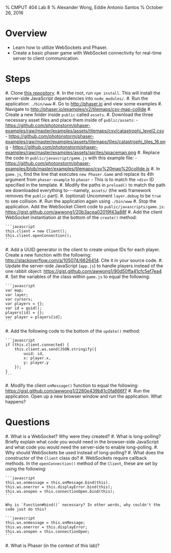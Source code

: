 % CMPUT 404 Lab 8
% Alexander Wong, Eddie Antonio Santos
% October 26, 2016

# Overview

 - Learn how to utilize WebSockets and Phaser.
 - Create a basic phaser game with WebSocket connectivity for real-time server to client communication.

[Phaser]: http://phaser.io/

# Steps

 #. Clone [this repository](https://github.com/eddieantonio/CMPUT404-lab-8).
 #. In the root, run `npm install`. This will install the server-side
    JavaScript dependencies into `node_modules/`.
 #. Run the application: `./bin/www`
 #. Go to <http://phaser.io> and view some examples
 #. Navigate to <http://phaser.io/examples/v2/tilemaps/csv-map-collide>
 #. Create a new folder inside `public` called `assets`.
 #. Download the three necessary asset files and place them inside of `public/assets`:
    - <https://github.com/photonstorm/phaser-examples/raw/master/examples/assets/tilemaps/csv/catastrophi_level2.csv>
    - <https://github.com/photonstorm/phaser-examples/raw/master/examples/assets/tilemaps/tiles/catastrophi_tiles_16.png>
    - <https://github.com/photonstorm/phaser-examples/raw/master/examples/assets/sprites/spaceman.png>
 #. Replace the code in `public/javascript/game.js` with this example
    file:
    - <https://github.com/photonstorm/phaser-examples/blob/master/examples/tilemaps/csv%20map%20collide.js>
 #. In `game.js`, find the line that executes `new Phaser.Game` and replace
    its 4th argument from `phaser-example` to `phaser`
    - This is to match the `<div>` ID specified in the template.
 #. Modify the paths in  `preload()` to match the path we downloaded everything
    to---namely, `assets/` (the web framework removes the `public` part).
 #. (optional) Uncomment `layer.debug` to be `true` to see collision.
 #. Run the application again using `./bin/www`
 #. Stop the application. Add the WebSocket Client code to
    `public/javascripts/game.js`: <https://gist.github.com/awwong1/20b3acea02019f43a88f>
 #. Add the client WebSocket instantiation at the bottom of the `create()` method:

    ```javascript
    this.client = new Client();
    this.client.openConnection();
    ```
 #. Add a UUID generator in the client to create unique IDs for each
    player. Create a new function with the following:
    <http://stackoverflow.com/a/105074/6626414>. Cite it in your source
    code.
 #. Update the server-side JavaScript (`app.js`) to handle players
    instead of the one rabbit object: <https://gist.github.com/awwong1/90d50ffa41cfc5ef7ea4>
 #. Set the variables of the class within `game.js` to equal the
    following:

    ```javascript
    var map;
    var layer;
    var cursors;
    var players = {};
    var id = guid();
    players[id] = {};
    var player = players[id];
    ```

 #. Add the following code to the bottom of the `update()` method:

    ```javascript
    if (this.client.connected) {
        this.client.ws.send(JSON.stringify({
            uuid: id,
            x: player.x,
            y: player.y
        });
    }
    ```

 #. Modify the client `onMessage()` function to equal the following:
    <https://gist.github.com/awwong1/2280e439b81c0fa666f7>
 #. Run the application. Open up a new browser window and run the
    application. What happens?

# Questions

 #. What is a WebSocket? Why were they created?
 #. What is long-polling? Briefly explain what code you would need in
    the browser-side JavaScript and what code you would need the
    server-side to enable long-polling.
 #. Why should WebSockets be used instead of long-polling?
 #. What does the constructor of the `Client` class do?
 #. WebSockets require callback methods. In the `openConnection()`
    method of the `Client`, these are set by using the following:

    ```javascript
    this.ws.onmessage = this.onMessage.bind(this).
    this.ws.onerror = this.displayError.bind(this);
    this.ws.onopen = this.connectionOpen.bind(this);
    ```

    Why is `Function#bind()` necessary? In other words, why couldn't the
    code just do this?

    ```javascript
    this.ws.onmessage = this.onMessage;
    this.ws.onerror = this.displayError;
    this.ws.onopen = this.connectionOpen;
    ```

 #. What is Phaser (in the context of this lab)?
